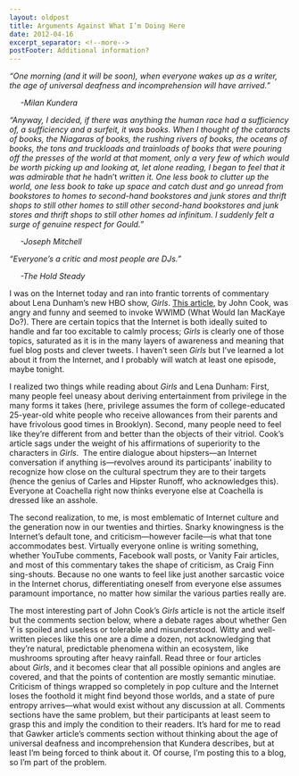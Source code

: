 ```yaml
---
layout: oldpost
title: Arguments Against What I’m Doing Here
date: 2012-04-16
excerpt_separator: <!--more-->
postFooter: Additional information?
---
```


<em>“One morning (and it will be soon), when everyone wakes up as a writer, the age of universal deafness and incomprehension will have arrived.”</em>

<em>     -Milan Kundera</em>

<em>“Anyway, I decided, if there was anything the human race had a sufficiency of, a sufficiency and a surfeit, it was books. When I thought of the cataracts of books, the Niagaras of books, the rushing rivers of books, the oceans of books, the tons and truckloads and trainloads of books that were pouring off the presses of the world at that moment, only a very few of which would be worth picking up and looking at, let alone reading, I began to feel that it was admirable that he </em>hadn’t <em>written it. One less book to clutter up the world, one less book to take up space and catch dust and go unread from bookstores to homes to second-hand bookstores and junk stores and thrift shops to still other homes to still other second-hand bookstores and junk stores and thrift shops to still other homes ad infinitum. I suddenly felt a surge of genuine respect for Gould.”</em>

<em>     -Joseph Mitchell</em>

<em>“Everyone’s a critic and most people are DJs.”</em>

<em>     -The Hold Steady</em>

I was on the Internet today and ran into frantic torrents of commentary about Lena Dunham’s new HBO show, <em>Girls</em>. <a href="http://gawker.com/5902308/small-girl-big-mouth-a-girls-recap">This article</a>, by John Cook, was angry and funny and seemed to invoke WWIMD (What Would Ian MacKaye Do?). There are certain topics that the Internet is both ideally suited to handle and far too excitable to calmly process; <em>Girls </em>is clearly one of those topics, saturated as it is in the many layers of awareness and meaning that fuel blog posts and clever tweets. I haven’t seen <em>Girls</em> but I’ve learned a lot about it from the Internet, and I probably will watch at least one episode, maybe tonight.

I realized two things while reading about <em>Girls</em> and Lena Dunham: First, many people feel uneasy about deriving entertainment from privilege in the many forms it takes (here, privilege assumes the form of college-educated 25-year-old white people who receive allowances from their parents and have frivolous good times in Brooklyn). Second, many people need to feel like they’re different from and better than the objects of their vitriol. Cook’s article sags under the weight of his affirmations of superiority to the characters in <em>Girls</em>.  The entire dialogue about hipsters—an Internet conversation if anything is—revolves around its participants’ inability to recognize how close on the cultural spectrum they are to their targets (hence the genius of Carles and Hipster Runoff, who acknowledges this). Everyone at Coachella right now thinks everyone else at Coachella is dressed like an asshole.

The second realization, to me, is most emblematic of Internet culture and the generation now in our twenties and thirties. Snarky knowingness is the Internet’s default tone, and criticism—however facile—is what that tone accommodates best. Virtually everyone online is writing something, whether YouTube comments, Facebook wall posts, or Vanity Fair articles, and most of this commentary takes the shape of criticism, as Craig Finn sing-shouts. Because no one wants to feel like just another sarcastic voice in the Internet chorus, differentiating oneself from everyone else assumes paramount importance, no matter how similar the various parties really are.

The most interesting part of John Cook’s <em>Girls</em><em> </em>article is not the article itself but the comments section below, where a debate rages about whether Gen Y is spoiled and useless or tolerable and misunderstood. Witty and well-written pieces like this one are a dime a dozen, not acknowledging that they’re natural, predictable phenomena within an ecosystem, like mushrooms sprouting after heavy rainfall. Read three or four articles about <em>Girls</em>, and it becomes clear that all possible opinions and angles are covered, and that the points of contention are mostly semantic minutiae. Criticism of things wrapped so completely in pop culture and the Internet loses the foothold it might find beyond those worlds, and a state of pure entropy arrives—what would exist without any discussion at all. Comments sections have the same problem, but their participants at least seem to grasp this and imply the condition to their readers. It’s hard for me to read that Gawker article’s comments section without thinking about the age of universal deafness and incomprehension that Kundera describes, but at least I’m being forced to think about it. Of course, I’m posting this to a blog, so I’m part of the problem.